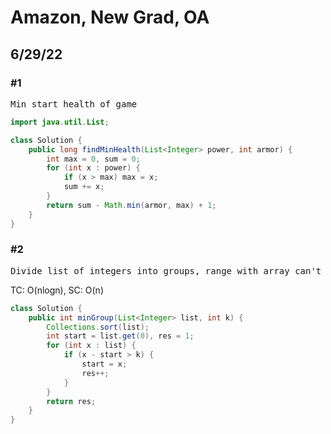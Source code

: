 # Amazon, New Grad, OA

## 6/29/22
### #1
<pre>
Min start health of game</pre>

```java
import java.util.List;

class Solution {
    public long findMinHealth(List<Integer> power, int armor) {
        int max = 0, sum = 0;
        for (int x : power) {
            if (x > max) max = x;
            sum += x;
        }
        return sum - Math.min(armor, max) + 1;
    }
}
```
### #2
<pre>
Divide list of integers into groups, range with array can't exceed k</pre>
TC: O(nlogn), SC: O(n)
```java
class Solution {
    public int minGroup(List<Integer> list, int k) {
        Collections.sort(list);
        int start = list.get(0), res = 1;
        for (int x : list) {
            if (x - start > k) {
                start = x;
                res++;
            }
        }
        return res;
    }
}
```